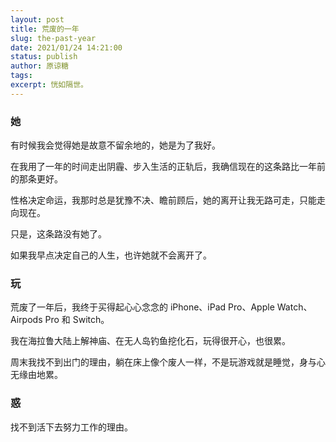 ```yaml
---
layout: post
title: 荒废的一年
slug: the-past-year
date: 2021/01/24 14:21:00
status: publish
author: 原谅糖
tags: 
excerpt: 恍如隔世。
---
```


### 她

有时候我会觉得她是故意不留余地的，她是为了我好。

在我用了一年的时间走出阴霾、步入生活的正轨后，我确信现在的这条路比一年前的那条更好。

性格决定命运，我那时总是犹豫不决、瞻前顾后，她的离开让我无路可走，只能走向现在。

只是，这条路没有她了。

如果我早点决定自己的人生，也许她就不会离开了。

### 玩

荒废了一年后，我终于买得起心心念念的 iPhone、iPad Pro、Apple Watch、Airpods Pro 和 Switch。

我在海拉鲁大陆上解神庙、在无人岛钓鱼挖化石，玩得很开心，也很累。

周末我找不到出门的理由，躺在床上像个废人一样，不是玩游戏就是睡觉，身与心无缘由地累。

### 惑

找不到活下去努力工作的理由。